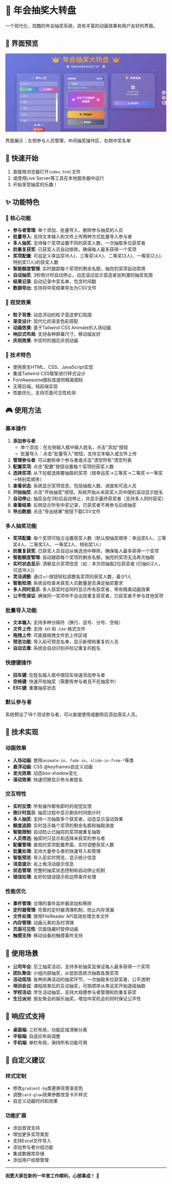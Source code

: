 # 🎉 年会抽奖大转盘

一个现代化、炫酷的年会抽奖系统，具有丰富的动画效果和用户友好的界面。

## 📸 界面预览

![抽奖页面](./Pics/8.抽奖页面.png)

界面展示：左侧参与人员管理，中间抽奖操作区，右侧中奖名单

## 🚀 快速开始

1. 直接用浏览器打开`index.html`文件
2. 或使用Live Server等工具在本地服务器中运行
3. 开始享受抽奖的乐趣！

## ✨ 功能特色

### 🎯 核心功能
- **参与者管理**: 单个添加、批量导入、删除参与抽奖的人员
- **批量导入**: 支持文本输入和文件上传两种方式批量导入参与者
- **多人抽奖**: 支持每个奖项设置不同的获奖人数，一次抽取多位获奖者
- **防重复获奖**: 已获奖人员自动排除，确保每人最多获得一个奖项
- **奖项配置**: 可自定义幸运奖(6人)、三等奖(4人)、二等奖(3人)、一等奖(2人)、特别奖(1人)的获奖人数
- **智能额度管理**: 实时跟踪每个奖项的剩余名额，抽完的奖项自动禁用
- **自动抽奖**: 3秒倒计时自动停止，动态滚动显示营造紧张刺激的抽奖氛围
- **结果记录**: 自动记录中奖名单，包含时间戳
- **数据导出**: 支持将中奖结果导出为CSV文件

### 🎨 视觉效果
- **粒子背景**: 动态浮动的粒子营造梦幻氛围
- **渐变设计**: 现代化的渐变色彩搭配
- **动画效果**: 基于Tailwind CSS Animate的入场动画
- **响应式布局**: 支持各种屏幕尺寸，移动端友好
- **庆祝效果**: 中奖时的烟花庆祝动画

### 🚀 技术特色
- 使用原生HTML、CSS、JavaScript实现
- 集成Tailwind CSS框架进行样式设计
- FontAwesome图标库提供精美图标
- 无需后端，纯前端实现
- 性能优化，支持页面可见性检测

## 🎮 使用方法

### 基本操作
1. **添加参与者**: 
   - 单个添加：在左侧输入框中输入姓名，点击"添加"按钮
   - 批量导入：点击"批量导入"按钮，支持文本输入或文件上传
2. **管理参与者**: 可以删除单个参与者或点击"清空所有"清空列表
3. **配置奖项**: 点击"配置"按钮设置每个奖项的获奖人数
4. **选择奖项**: 从下拉框选择要抽取的奖项（按幸运奖→三等奖→二等奖→一等奖→特别奖顺序）
5. **查看状态**: 系统显示奖项信息，包括抽取人数、进度和可选人员
6. **开始抽奖**: 点击"开始抽奖"按钮，系统开始从未获奖人员中随机滚动显示姓名
7. **自动停止**: 抽奖会在3秒后自动停止，并显示最终获奖者（支持多人同时获奖）
8. **查看结果**: 右侧显示所有中奖记录，已获奖者不再参与后续抽奖
9. **导出数据**: 点击"导出结果"按钮下载CSV文件

### 多人抽奖功能
- **奖项配置**: 每个奖项可独立设置获奖人数（默认按抽奖顺序：幸运奖6人、三等奖4人、二等奖3人、一等奖2人、特别奖1人）
- **防重复获奖**: 已获奖人员自动从候选池中移除，确保每人最多获得一个奖项
- **智能额度管理**: 自动跟踪每个奖项的剩余名额，抽完的奖项无法再次抽取
- **实时状态显示**: 清晰显示奖项信息（如：本次将抽取2位获奖者 (已抽0/2人，可选18人)）
- **灵活调整**: 通过+/-按钮轻松调整各奖项的获奖人数，最少1人
- **智能检测**: 系统会检查未获奖人员数量是否满足抽奖要求
- **多人同时显示**: 多人获奖时会同时显示所有获奖者，带有精美动画效果
- **公平性保证**: 确保同一奖项中不会出现重复获奖者，已获奖者不参与其他奖项

### 批量导入功能
- **文本输入**: 支持多种分隔符（换行、逗号、分号、空格）
- **文件上传**: 支持 .txt 和 .csv 格式文件
- **拖拽上传**: 可直接拖拽文件到上传区域
- **预览功能**: 导入前可预览名单，显示新增和重复的人员
- **自动去重**: 系统会自动识别并标记重复的姓名

### 快捷键操作
- **回车键**: 在姓名输入框中按回车快速添加参与者
- **空格键**: 快速开始抽奖（需要有参与者且不在抽奖中）
- **ESC键**: 重置抽奖状态

### 默认参与者
系统预设了18个测试参与者，可以直接使用或删除后添加真实人员。

## 🔧 技术实现

### 动画效果
- **入场动画**: 使用`animate-in`、`fade-in`、`slide-in-from-*`等类
- **悬浮动画**: CSS @keyframes自定义动画
- **发光效果**: 动态box-shadow变化
- **滚动效果**: 快速切换显示参与者姓名

### 交互特性
- **实时反馈**: 所有操作都有即时的视觉反馈
- **倒计时显示**: 抽奖过程中显示剩余时间倒计时
- **多人抽奖**: 支持一次抽取多个获奖者，动态显示滚动效果
- **额度追踪**: 实时显示每个奖项的剩余名额和抽取进度
- **智能限制**: 自动防止已抽完的奖项被重复抽取
- **人员筛选**: 抽奖时只显示和选择未获奖的参与者
- **配置管理**: 直观的奖项配置界面，实时调整获奖人数
- **批量处理**: 支持大量参与者的快速导入和管理
- **智能预览**: 导入前实时预览，显示统计信息
- **消息提示**: 右上角浮动提示信息
- **状态管理**: 完整的抽奖状态控制和自动停止机制
- **错误处理**: 友好的错误提示和边界条件处理

### 性能优化
- **事件管理**: 合理的事件监听器添加和移除
- **定时器管理**: 完善的定时器清理机制，防止内存泄漏
- **文件处理**: 使用FileReader API高效处理文本文件
- **内存管理**: 动画元素的及时清理
- **页面可见性**: 页面隐藏时暂停动画
- **触摸支持**: 移动设备的触摸事件支持

## 🎪 使用场景

- **公司年会**: 员工抽奖活动，支持多轮抽奖且保证每人最多获得一个奖项
- **团队聚会**: 小组内部抽奖，从低到高依次抽取各类奖项
- **活动现场**: 各种庆典活动的抽奖环节，一次抽取多位获奖者，公平透明
- **培训会议**: 课程结束后的互动抽奖，可按顺序从幸运奖开始逐级抽取
- **学校活动**: 学生活动抽奖，支持大规模参与者管理和防重复获奖
- **生日派对**: 朋友聚会的娱乐抽奖，增加中奖机会的同时保证公平性

## 📱 响应式支持

- **桌面端**: 三栏布局，功能区域清晰分离
- **平板端**: 自适应布局调整
- **手机端**: 单栏布局，保持所有功能可用

## 🎁 自定义建议

### 样式定制
- 修改`gradient-bg`类更换背景渐变色
- 调整`card-glow`效果参数改变卡片样式
- 自定义动画时间和效果

### 功能扩展
- 添加音效支持
- 增加更多奖项类型
- 支持Excel文件导入
- 添加参与者分组功能
- 集成数据库存储
- 添加用户权限管理

---

**祝愿大家在新的一年里工作顺利，心想事成！** 🎊 